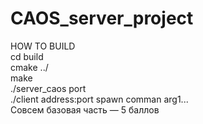 # CAOS_server_project
HOW TO BUILD <br />
cd build <br />
cmake ../ <br />
make <br />
./server_caos port <br />
./client address:port spawn comman arg1... <br />
Совсем базовая часть — 5 баллов
